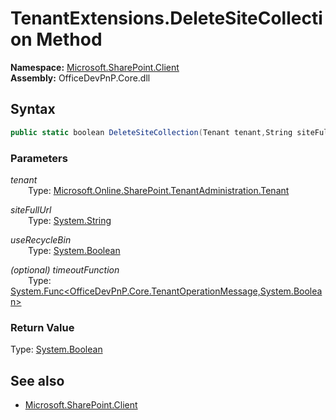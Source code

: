 # TenantExtensions.DeleteSiteCollection Method  
**Namespace:** [Microsoft.SharePoint.Client](Microsoft.SharePoint.Client.md)  
**Assembly:** OfficeDevPnP.Core.dll  
## Syntax
```C#
public static boolean DeleteSiteCollection(Tenant tenant,String siteFullUrl,Boolean useRecycleBin,Func<TenantOperationMessage, Boolean> timeoutFunction)
```
### Parameters
*tenant*  
&emsp;&emsp;Type: [Microsoft.Online.SharePoint.TenantAdministration.Tenant](Microsoft.Online.SharePoint.TenantAdministration.Tenant.md) 
&emsp;&emsp;  
  
*siteFullUrl*  
&emsp;&emsp;Type: [System.String](System.String.md) 
&emsp;&emsp;  
  
*useRecycleBin*  
&emsp;&emsp;Type: [System.Boolean](System.Boolean.md) 
&emsp;&emsp;  
  
*(optional) timeoutFunction*  
&emsp;&emsp;Type: [System.Func<OfficeDevPnP.Core.TenantOperationMessage,System.Boolean>](System.Func<OfficeDevPnP.Core.TenantOperationMessage,System.Boolean>.md) 
&emsp;&emsp;  
  
### Return Value
Type: [System.Boolean](System.Boolean.md)  

## See also
- [Microsoft.SharePoint.Client](Microsoft.SharePoint.Client.md)
